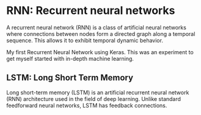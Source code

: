 # RNN: Recurrent neural networks
A recurrent neural network (RNN) is a class of artificial neural networks where connections between nodes form a directed graph along a temporal sequence. This allows it to exhibit temporal dynamic behavior.

My first Recurrent Neural Network using Keras. This was an experiment to get myself started with in-depth machine learning.

## LSTM: Long Short Term Memory 
Long short-term memory (LSTM) is an artificial recurrent neural network (RNN) architecture used in the field of deep learning. Unlike standard feedforward neural networks, LSTM has feedback connections.
